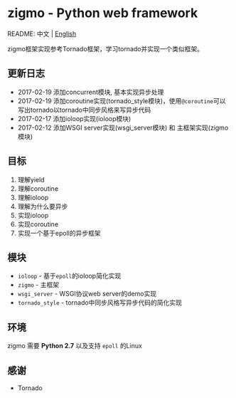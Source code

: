 # zigmo - Python web framework

README: 中文 | [English](https://github.com/leohowell/zigmo/blob/master/README-en.md)

zigmo框架实现参考Tornado框架，学习tornado并实现一个类似框架。


## 更新日志
 - 2017-02-19 添加concurrent模块, 基本实现异步处理
 - 2017-02-19 添加coroutine实现(tornado\_style模块)，使用`@coroutine`可以写出tornado以tornado中同步风格来写异步代码
 - 2017-02-17 添加ioloop实现(ioloop模块)
 - 2017-02-12 添加WSGI server实现(wsgi\_server模块) 和 主框架实现(zigmo模块)
 
## 目标

1. 理解yield
2. 理解coroutine
3. 理解ioloop
4. 理解为什么要异步
5. 实现ioloop
6. 实现coroutine
7. 实现一个基于epoll的异步框架

## 模块
- `ioloop` - 基于`epoll`的ioloop简化实现
- `zigmo` - 主框架
- `wsgi_server` - WSGI协议web server的demo实现
- `tornado_style` - tornado中同步风格写异步代码的简化实现

## 环境
zigmo 需要 **Python 2.7** 以及支持 `epoll` 的Linux

## 感谢

- Tornado
